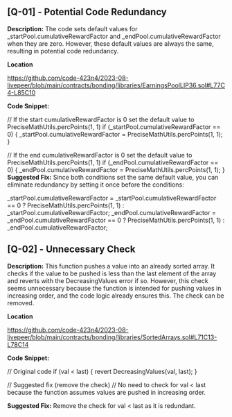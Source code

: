 ## [Q-01] - Potential Code Redundancy

**Description:** The code sets default values for _startPool.cumulativeRewardFactor and _endPool.cumulativeRewardFactor when they are zero. However, these default values are always the same, resulting in potential code redundancy.

**Location**

https://github.com/code-423n4/2023-08-livepeer/blob/main/contracts/bonding/libraries/EarningsPoolLIP36.sol#L77C4-L85C10

**Code Snippet:**

// If the start cumulativeRewardFactor is 0 set the default value to PreciseMathUtils.percPoints(1, 1)
if (_startPool.cumulativeRewardFactor == 0) {
    _startPool.cumulativeRewardFactor = PreciseMathUtils.percPoints(1, 1);
}

// If the end cumulativeRewardFactor is 0 set the default value to PreciseMathUtils.percPoints(1, 1)
if (_endPool.cumulativeRewardFactor == 0) {
    _endPool.cumulativeRewardFactor = PreciseMathUtils.percPoints(1, 1);
}
**Suggested Fix:**
 Since both conditions set the same default value, you can eliminate redundancy by setting it once before the conditions:

_startPool.cumulativeRewardFactor = _startPool.cumulativeRewardFactor == 0 ? PreciseMathUtils.percPoints(1, 1) : _startPool.cumulativeRewardFactor;
_endPool.cumulativeRewardFactor = _endPool.cumulativeRewardFactor == 0 ? PreciseMathUtils.percPoints(1, 1) : _endPool.cumulativeRewardFactor;


## [Q-02] - Unnecessary Check
**Description:** This function pushes a value into an already sorted array. It checks if the value to be pushed is less than the last element of the array and reverts with the DecreasingValues error if so. However, this check seems unnecessary because the function is intended for pushing values in increasing order, and the code logic already ensures this. The check can be removed.

**Location**

https://github.com/code-423n4/2023-08-livepeer/blob/main/contracts/bonding/libraries/SortedArrays.sol#L71C13-L78C14

**Code Snippet:**

// Original code
if (val < last) {
    revert DecreasingValues(val, last);
}

// Suggested fix (remove the check)
// No need to check for val < last because the function assumes values are pushed in increasing order.

**Suggested Fix:**
 Remove the check for val < last as it is redundant.